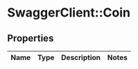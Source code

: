 # SwaggerClient::Coin

## Properties
Name | Type | Description | Notes
------------ | ------------- | ------------- | -------------


